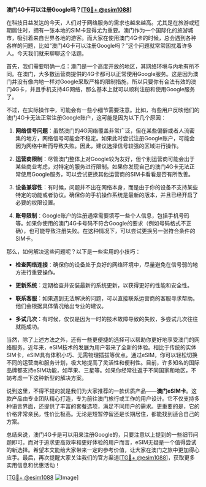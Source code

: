 **澳门4G卡可以注册Google吗？[[TG💪+ @esim1088](https://t.me/s/esim1088)]**

在科技日益发达的今天，人们对于网络服务的需求也越来越高。尤其是在旅游或短期居住时，拥有一张本地的SIM卡显得尤为重要。澳门作为一个国际化的旅游城市，吸引着来自世界各地的游客。而大家在使用澳门4G卡的时候，总会遇到各种各样的问题，比如“澳门4G卡可以注册Google吗？”这个问题就常常困扰着许多人。今天我们就来聊聊这个话题。

首先，我们需要明确一点：澳门是一个高度开放的地区，其网络环境与内地有所不同。在澳门，大多数运营商提供的4G卡都可以正常使用Google服务。这是因为澳门并没有像内地一样对Google采取严格的限制措施，所以只要你有合法有效的澳门4G卡，并且手机支持4G网络，那么基本上就可以顺利注册和使用Google服务了。

不过，在实际操作中，可能会有一些小细节需要注意。比如，有些用户反映他们的澳门4G卡无法正常注册Google账户，这可能是因为以下几个原因：

1. **网络信号问题**：虽然澳门的4G网络覆盖非常广泛，但在某些偏僻或者人流密集的地方，网络信号可能会不稳定。如果此时尝试注册Google账户，可能会因为网络中断而导致失败。因此，建议选择信号较强的区域进行操作。

2. **运营商限制**：尽管澳门整体上对Google较为友好，但个别运营商可能会出于某些商业考虑，对特定的服务进行限制。如果你发现自己的澳门4G卡无法正常使用Google服务，可以尝试更换其他运营商的SIM卡看看是否有所改善。

3. **设备兼容性**：有时候，问题并不出在网络本身，而是由于你的设备不支持某些特定的功能或者协议。确保你的手机操作系统是最新的版本，并且已经开启了必要的权限设置。

4. **账号限制**：Google账户的注册通常需要填写一些个人信息，包括手机号码等。如果你使用的澳门4G卡号码不符合Google的要求（例如号码格式不正确），也可能导致注册失败。在这种情况下，可以尝试更换另一张符合条件的SIM卡。

那么，如何解决这些问题呢？以下是一些实用的小技巧：

- **检查网络连接**：确保你的设备处于良好的网络环境中，尽量避免在信号弱的地方进行重要操作。
  
- **更新系统**：定期检查并安装最新的系统更新，以获得更好的性能和安全性。
  
- **联系客服**：如果遇到无法解决的问题，可以直接联系运营商的客服寻求帮助。他们会根据具体情况给出专业的建议。

- **多试几次**：有时候，仅仅是因为一时的技术故障导致的失败，多尝试几次往往就能成功。

当然，除了上述方法之外，还有一些更便捷的选择可以帮助你更好地享受澳门的网络服务。近年来，eSIM技术的发展为用户带来了全新的体验。相比于传统的实体SIM卡，eSIM具有体积小巧、无需物理插拔等优点。通过eSIM，你可以轻松切换不同的运营商和服务计划，极大地提高了灵活性和便利性。目前，许多知名的国际品牌都支持eSIM功能，如苹果、三星等。如果你经常往返于不同国家和地区，不妨考虑一下这种新型的解决方案。

说到这里，不得不提的就是我们为大家推荐的一款优质产品——**澳门eSIM卡**。这款产品由专业团队精心打造，专为前往澳门旅行或工作的用户设计。它不仅支持多种语言界面，还提供了丰富的套餐选项，满足不同用户的需求。更重要的是，它的价格非常亲民，性价比极高。无论是短暂停留还是长期居住，都能找到适合自己的方案。

总结来说，澳门4G卡是可以用来注册Google的，只要注意以上提到的一些细节问题即可。而对于追求更高效率和更好体验的用户而言，eSIM无疑是一个值得尝试的新选择。希望本文能给大家带来一定的参考价值，让大家在澳门之旅中更加得心应手。最后，再次提醒大家关注我们的官方渠道[[TG💪+ @esim1088](https://t.me/s/esim1088)]，获取更多实用信息和优惠活动！

[[TG💪+ @esim1088](https://t.me/s/esim1088) ![Image](https://i.postimg.cc/4NQfJmqS/Snipaste-2025-05-13-00-14-12.png)]